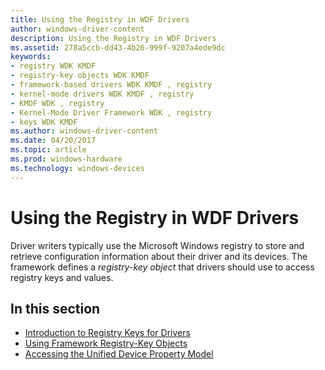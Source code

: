 ```yaml
---
title: Using the Registry in WDF Drivers
author: windows-driver-content
description: Using the Registry in WDF Drivers
ms.assetid: 278a5ccb-dd43-4b26-999f-9207a4ede9dc
keywords:
- registry WDK KMDF
- registry-key objects WDK KMDF
- framework-based drivers WDK KMDF , registry
- kernel-mode drivers WDK KMDF , registry
- KMDF WDK , registry
- Kernel-Mode Driver Framework WDK , registry
- keys WDK KMDF
ms.author: windows-driver-content
ms.date: 04/20/2017
ms.topic: article
ms.prod: windows-hardware
ms.technology: windows-devices
---
```


# Using the Registry in WDF Drivers


Driver writers typically use the Microsoft Windows registry to store and retrieve configuration information about their driver and its devices. The framework defines a *registry-key object* that drivers should use to access registry keys and values.

## In this section


-   [Introduction to Registry Keys for Drivers](introduction-to-registry-keys-for-drivers.md)
-   [Using Framework Registry-Key Objects](using-framework-registry-key-objects.md)
-   [Accessing the Unified Device Property Model](accessing-the-unified-device-property-model.md)

 

 





